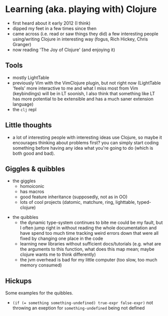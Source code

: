 # Learning (aka. playing with) Clojure

- first heard about it early 2012 (I think)
- dipped my feet in a few times since then
- came across (i.e. read or saw things they did) a few interesting
  people using/writing Clojure in interesting way (fogus, Rich Hickey,
  Chris Granger)
- now reading 'The Joy of Clojure' (and enjoying it)

## Tools

- mostly LightTable
- previously Vim with the VimClojure plugin, but not right now
  (LightTable 'feels' more interactive to me and what I miss most from
  Vim (keybindings) will be in LT soonish, I also think that something
  like LT has more potential to be extensible and has a much saner
  extension language)
- the `clj` repl

## Little thoughts

- a lot of interesting people with interesting ideas use Clojure, so
    maybe it encourages thinking about problems first? you can simply
    start coding something before having any idea what you're going to
    do (which is both good and bad).

## Giggles & quibbles

+ the giggles
    * homoiconic
    * has macros
    * good feature inheritance (supposedly, not as in OO)
    * lots of cool projects (datomic, matchure, ring, lighttable,
      typed-clojure)
- the quibbles
    * the dynamic type-system continues to bite me
        could be my fault, but I often jump right in without reading the
        whole documentation and have spend too much time tracking weird
        errors down that were all fixed by changing one place in the
        code
    * learning new libraries without sufficient docs/tutorials (e.g.
        what are the arguments to this function, what does this map mean;
        maybe clojure wants me to think differently)
    * the jvm overhead is bad for my little computer (too slow, too much
      memory consumed)

## Hickups

Some examples for the quibbles.

* `(if (= something something-undefined) true-expr false-expr)` not
    throwing an exeption for `something-undefined` being not defined
